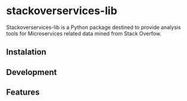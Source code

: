 # stackoverservices-lib

Stackoverservices-lib is a Python package destined to provide analysis tools for Microservices related data mined from Stack Overfow.


## Instalation


## Development


## Features


